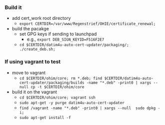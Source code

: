 ### Build it

- add cert_work root directory
    - `export CERTDIR=/var/www/Regenstrief/OHIE/certificate_renewal;`
- build the pacakge
    - set GPG keys if sending to launchpad
        - e.g., `export DEB_SIGN_KEYID=F516F2E7`
    - `cd $CERTDIR/datim4u-auto-cert-updater/packaging/; ./create_deb.sh;`
        
        
### If using vagrant to test

- move to vagrant
    - `cd $CERTDIR/ohim/core; rm *.deb; find $CERTDIR/datim4u-auto-cert-updater/packaging/builds -name "*.deb" -print0 | xargs --null cp -t $CERTDIR/ohim/core`
- build it on the vagrant 
    - `cd $CERTDIR/ohim/core; vagrant ssh`
    - `sudo apt-get -y purge datim4u-auto-cert-updater`
    - `find /vagrant -name "*.deb" -print0 | xargs --null  sudo dpkg -i; `
    - `sudo apt-get install -f`
        